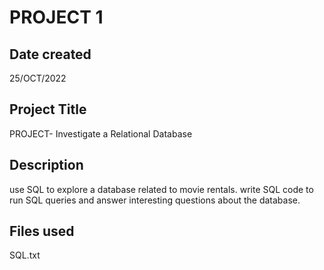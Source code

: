 # PROJECT 1
## Date created
  25/OCT/2022

## Project Title
PROJECT- Investigate a Relational Database

## Description
use SQL to explore a database related to movie rentals.  write SQL code to run SQL queries and answer interesting questions about the database. 

## Files used
SQL.txt
